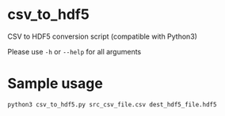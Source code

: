 # csv_to_hdf5
CSV to HDF5 conversion script (compatible with Python3)

Please use `-h` or `--help` for all arguments

# Sample usage
`python3 csv_to_hdf5.py src_csv_file.csv dest_hdf5_file.hdf5`
